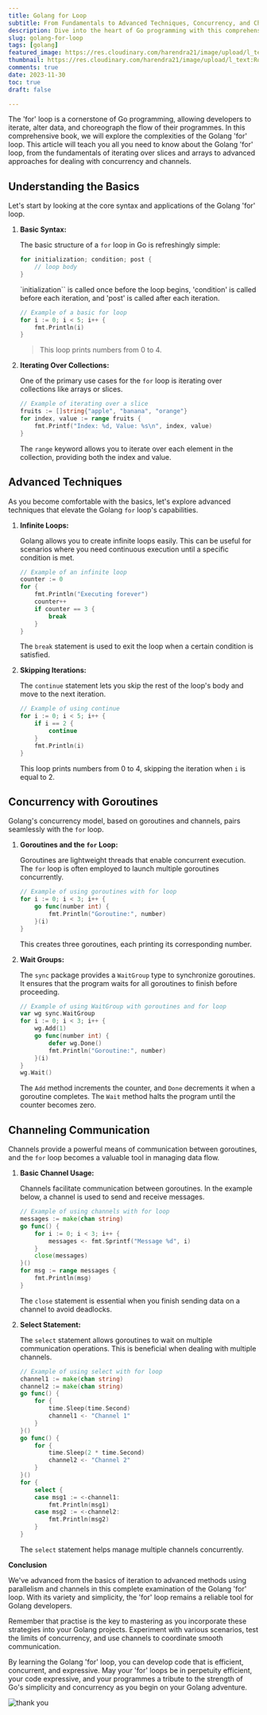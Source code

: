 ```yaml
---
title: Golang for Loop
subtitle: From Fundamentals to Advanced Techniques, Concurrency, and Channels
description: Dive into the heart of Go programming with this comprehensive guide on the Golang 'for' loop.
slug: golang-for-loop
tags: [golang]
featured_image: https://res.cloudinary.com/harendra21/image/upload/l_text:Roboto_65_bold:Golang%20For%20Loop,co_rgb:fff/golangwithexample/bg4.png
thumbnail: https://res.cloudinary.com/harendra21/image/upload/l_text:Roboto_65_bold:Golang%20For%20Loop,co_rgb:fff/golangwithexample/bg4.png
comments: true
date: 2023-11-30
toc: true
draft: false

---
```


The 'for' loop is a cornerstone of Go programming, allowing developers to iterate, alter data, and choreograph the flow of their programmes. In this comprehensive book, we will explore the complexities of the Golang 'for' loop. This article will teach you all you need to know about the Golang 'for' loop, from the fundamentals of iterating over slices and arrays to advanced approaches for dealing with concurrency and channels.

## Understanding the Basics

Let's start by looking at the core syntax and applications of the Golang 'for' loop.

1. **Basic Syntax:**

   The basic structure of a `for` loop in Go is refreshingly simple:

   ```go
   for initialization; condition; post {
       // loop body
   }
   ```

    `initialization`` is called once before the loop begins, 'condition' is called before each iteration, and 'post' is called after each iteration.

    ```go
    // Example of a basic for loop
    for i := 0; i < 5; i++ {
        fmt.Println(i)
    }
    ```

   > This loop prints numbers from 0 to 4.

2. **Iterating Over Collections:**

   One of the primary use cases for the `for` loop is iterating over collections like arrays or slices.

   ```go
   // Example of iterating over a slice
   fruits := []string{"apple", "banana", "orange"}
   for index, value := range fruits {
       fmt.Printf("Index: %d, Value: %s\n", index, value)
   }
   ```

   The `range` keyword allows you to iterate over each element in the collection, providing both the index and value.

## Advanced Techniques

As you become comfortable with the basics, let's explore advanced techniques that elevate the Golang `for` loop's capabilities.

1. **Infinite Loops:**

   Golang allows you to create infinite loops easily. This can be useful for scenarios where you need continuous execution until a specific condition is met.

   ```go
   // Example of an infinite loop
   counter := 0
   for {
       fmt.Println("Executing forever")
       counter++
       if counter == 3 {
           break
       }
   }
   ```

   The `break` statement is used to exit the loop when a certain condition is satisfied.

2. **Skipping Iterations:**

   The `continue` statement lets you skip the rest of the loop's body and move to the next iteration.

   ```go
   // Example of using continue
   for i := 0; i < 5; i++ {
       if i == 2 {
           continue
       }
       fmt.Println(i)
   }
   ```

   This loop prints numbers from 0 to 4, skipping the iteration when `i` is equal to 2.

## Concurrency with Goroutines

Golang's concurrency model, based on goroutines and channels, pairs seamlessly with the `for` loop.

1. **Goroutines and the `for` Loop:**

   Goroutines are lightweight threads that enable concurrent execution. The `for` loop is often employed to launch multiple goroutines concurrently.

   ```go
   // Example of using goroutines with for loop
   for i := 0; i < 3; i++ {
       go func(number int) {
           fmt.Println("Goroutine:", number)
       }(i)
   }
   ```

   This creates three goroutines, each printing its corresponding number.

2. **Wait Groups:**

   The `sync` package provides a `WaitGroup` type to synchronize goroutines. It ensures that the program waits for all goroutines to finish before proceeding.

   ```go
   // Example of using WaitGroup with goroutines and for loop
   var wg sync.WaitGroup
   for i := 0; i < 3; i++ {
       wg.Add(1)
       go func(number int) {
           defer wg.Done()
           fmt.Println("Goroutine:", number)
       }(i)
   }
   wg.Wait()
   ```

   The `Add` method increments the counter, and `Done` decrements it when a goroutine completes. The `Wait` method halts the program until the counter becomes zero.

## Channeling Communication

Channels provide a powerful means of communication between goroutines, and the `for` loop becomes a valuable tool in managing data flow.

1. **Basic Channel Usage:**

   Channels facilitate communication between goroutines. In the example below, a channel is used to send and receive messages.

   ```go
   // Example of using channels with for loop
   messages := make(chan string)
   go func() {
       for i := 0; i < 3; i++ {
           messages <- fmt.Sprintf("Message %d", i)
       }
       close(messages)
   }()
   for msg := range messages {
       fmt.Println(msg)
   }
   ```

   The `close` statement is essential when you finish sending data on a channel to avoid deadlocks.

2. **Select Statement:**

   The `select` statement allows goroutines to wait on multiple communication operations. This is beneficial when dealing with multiple channels.

   ```go
   // Example of using select with for loop
   channel1 := make(chan string)
   channel2 := make(chan string)
   go func() {
       for {
           time.Sleep(time.Second)
           channel1 <- "Channel 1"
       }
   }()
   go func() {
       for {
           time.Sleep(2 * time.Second)
           channel2 <- "Channel 2"
       }
   }()
   for {
       select {
       case msg1 := <-channel1:
           fmt.Println(msg1)
       case msg2 := <-channel2:
           fmt.Println(msg2)
       }
   }
   ```

   The `select` statement helps manage multiple channels concurrently.

**Conclusion**


We've advanced from the basics of iteration to advanced methods using parallelism and channels in this complete examination of the Golang 'for' loop. With its variety and simplicity, the 'for' loop remains a reliable tool for Golang developers.

Remember that practise is the key to mastering as you incorporate these strategies into your Golang projects. Experiment with various scenarios, test the limits of concurrency, and use channels to coordinate smooth communication.

By learning the Golang 'for' loop, you can develop code that is efficient, concurrent, and expressive. May your 'for' loops be in perpetuity efficient, your code expressive, and your programmes a tribute to the strength of Go's simplicity and concurrency as you begin on your Golang adventure.


![thank you](https://res.cloudinary.com/harendra21/image/upload/w_500/golangwithexample/blog-2020-04-07-how_to_say_thank_you_in_business_i69dkn.png)